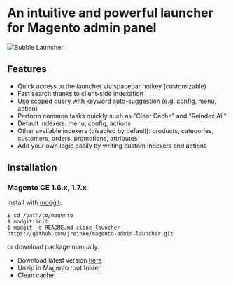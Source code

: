 # An intuitive and powerful launcher for Magento admin panel

![Bubble Launcher](http://i.imgur.com/g2buapL.png)

## Features
* Quick access to the launcher via spacebar hotkey (customizable)
* Fast search thanks to client-side indexation
* Use scoped query with keyword auto-suggestion (e.g. config, menu, action)
* Perform common tasks quickly such as "Clear Cache" and "Reindex All"
* Default indexers: menu, config, actions
* Other available indexers (disabled by default): products, categories, customers, orders, promotions, attributes
* Add your own logic easily by writing custom indexers and actions

## Installation

### Magento CE 1.6.x, 1.7.x

Install with [modgit](https://github.com/jreinke/modgit):

    $ cd /path/to/magento
    $ modgit init
    $ modgit -e README.md clone launcher https://github.com/jreinke/magento-admin-launcher.git

or download package manually:

* Download latest version [here](https://github.com/jreinke/magento-admin-launcher/archive/master.zip)
* Unzip in Magento root folder
* Clean cache